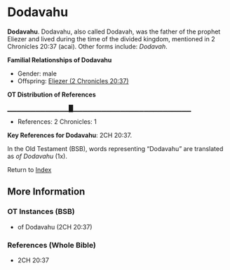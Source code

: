# Dodavahu
**Dodavahu**. 
Dodavahu, also called Dodavah, was the father of the prophet Eliezer and lived during the time of the divided kingdom, mentioned in 2 Chronicles 20:37 (acai). 
Other forms include: 
*Dodavah*. 




**Familial Relationships of Dodavahu**


* Gender: male
* Offspring: [Eliezer (2 Chronicles 20:37)](Eliezer.7.md)


**OT Distribution of References**

▁▁▁▁▁▁▁▁▁▁▁▁▁█▁▁▁▁▁▁▁▁▁▁▁▁▁▁▁▁▁▁▁▁▁▁▁▁▁
* References: 2 Chronicles: 1



**Key References for Dodavahu**: 
2CH 20:37. 


In the Old Testament (BSB), words representing “Dodavahu” are translated as 
*of Dodavahu* (1x). 




Return to [Index](00-Index.md)

## More Information

### OT Instances (BSB)

* of Dodavahu (2CH 20:37)



### References (Whole Bible)

* 2CH 20:37



